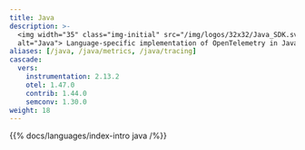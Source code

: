 ```yaml
---
title: Java
description: >-
  <img width="35" class="img-initial" src="/img/logos/32x32/Java_SDK.svg"
  alt="Java"> Language-specific implementation of OpenTelemetry in Java.
aliases: [/java, /java/metrics, /java/tracing]
cascade:
  vers:
    instrumentation: 2.13.2
    otel: 1.47.0
    contrib: 1.44.0
    semconv: 1.30.0
weight: 18
---
```


{{% docs/languages/index-intro java /%}}
